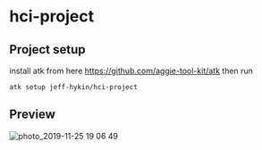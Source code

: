 # hci-project

## Project setup
install atk from here https://github.com/aggie-tool-kit/atk then run

```
atk setup jeff-hykin/hci-project
```

## Preview
![photo_2019-11-25 19 06 49](https://user-images.githubusercontent.com/17692058/69590943-be561b00-0fb6-11ea-8726-d1a0e0b20c58.jpeg)
